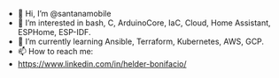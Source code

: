 - 👋 Hi, I’m @santanamobile
- 👀 I’m interested in bash, C, ArduinoCore, IaC, Cloud, Home Assistant, ESPHome, ESP-IDF.
- 🌱 I’m currently learning Ansible, Terraform, Kubernetes, AWS, GCP.
- 📫 How to reach me:
- https://www.linkedin.com/in/helder-bonifacio/

<!---
santanamobile/santanamobile is a ✨ special ✨ repository because its `README.md` (this file) appears on your GitHub profile.
You can click the Preview link to take a look at your changes.
--->
